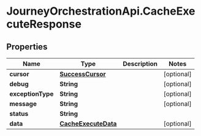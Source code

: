 # JourneyOrchestrationApi.CacheExecuteResponse

## Properties

Name | Type | Description | Notes
------------ | ------------- | ------------- | -------------
**cursor** | [**SuccessCursor**](SuccessCursor.md) |  | [optional] 
**debug** | **String** |  | [optional] 
**exceptionType** | **String** |  | [optional] 
**message** | **String** |  | [optional] 
**status** | **String** |  | 
**data** | [**CacheExecuteData**](CacheExecuteData.md) |  | [optional] 


